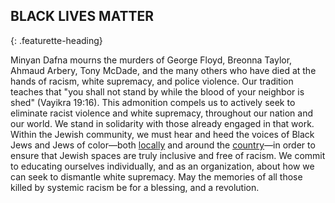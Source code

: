 ## BLACK LIVES MATTER
{: .featurette-heading}

Minyan Dafna mourns the murders of George Floyd, Breonna Taylor, Ahmaud Arbery, Tony McDade, and the many others who have died at the hands of racism, white supremacy, and police violence. 
Our tradition teaches that "you shall not stand by while the blood of your neighbor is shed" (Vayikra 19:16). 
This admonition compels us to actively seek to eliminate racist violence and white supremacy, throughout our nation and our world. 
We stand in solidarity with those already engaged in that work. 
Within the Jewish community, we must hear and heed the voices of Black Jews and Jews of color&mdash;both [locally](https://www.jweekly.com/2020/06/11/for-jews-of-color-protests-are-reminders-of-pain-even-within-jewish-community/) 
and around the [country](https://www.jta.org/2020/05/31/united-states/believe-us-black-jews-respond-to-the-george-floyd-protests-in-their-own-words)&mdash;in order to ensure that Jewish spaces are truly inclusive and free of racism. 
We commit to educating ourselves individually, and as an organization, about how we can seek to dismantle white supremacy. 
May the memories of all those killed by systemic racism be for a blessing, and a revolution.
